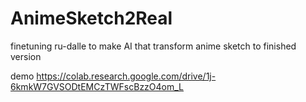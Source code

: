 # AnimeSketch2Real
finetuning ru-dalle to make AI that transform anime sketch to finished version

demo https://colab.research.google.com/drive/1j-6kmkW7GVSODtEMCzTWFscBzzO4om_L
